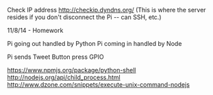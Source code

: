
Check IP address http://checkip.dyndns.org/ (This is where the server resides if you don't disconnect the Pi -- can SSH, etc.)

11/8/14 - Homework

Pi going out handled by Python
Pi coming in handled by Node

Pi sends Tweet
Button press GPIO

https://www.npmjs.org/package/python-shell
http://nodejs.org/api/child_process.html
http://www.dzone.com/snippets/execute-unix-command-nodejs












